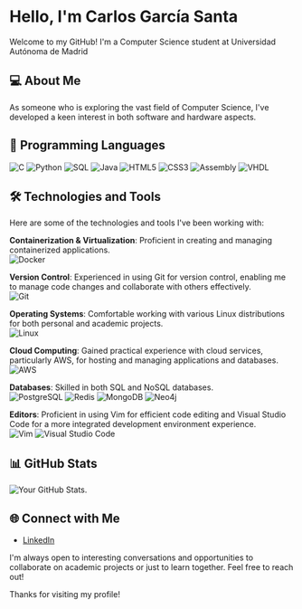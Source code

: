 # Hello, I'm Carlos García Santa

Welcome to my GitHub! I'm a Computer Science student at Universidad Autónoma de Madrid

## 💻 About Me

As someone who is exploring the vast field of Computer Science, I've developed a keen interest in both software and hardware aspects. 

## 🚀 Programming Languages

![C](https://img.shields.io/badge/-C-555555?style=for-the-badge&logo=c&logoColor=blue)
![Python](https://img.shields.io/badge/-Python-ffd343?style=for-the-badge&logo=python&logoColor=blue)
![SQL](https://img.shields.io/badge/-SQL-f29111?style=for-the-badge&logo=sql&logoColor=white)
![Java](https://img.shields.io/badge/-Java-f89820?style=for-the-badge&logo=java&logoColor=white)
![HTML5](https://img.shields.io/badge/-HTML5-ff5722?style=for-the-badge&logo=html5&logoColor=white)
![CSS3](https://img.shields.io/badge/-CSS3-1572B6?style=for-the-badge&logo=css3&logoColor=white)
![Assembly](https://img.shields.io/badge/-Assembly-4B0082?style=for-the-badge&logo=generic&logoColor=white)
![VHDL](https://img.shields.io/badge/-VHDL-8B00FF?style=for-the-badge&logo=generic&logoColor=white)


## 🛠 Technologies and Tools

Here are some of the technologies and tools I've been working with:

**Containerization & Virtualization**: Proficient in creating and managing containerized applications.  
![Docker](https://img.shields.io/badge/-Docker-AAAAAA?style=flat-square&logo=docker&logoColor=white)

**Version Control**: Experienced in using Git for version control, enabling me to manage code changes and collaborate with others effectively.  
![Git](https://img.shields.io/badge/-Git-AAAAAA?style=flat-square&logo=git&logoColor=white)

**Operating Systems**: Comfortable working with various Linux distributions for both personal and academic projects.  
![Linux](https://img.shields.io/badge/-Linux-AAAAAA?style=flat-square&logo=linux&logoColor=black)

**Cloud Computing**: Gained practical experience with cloud services, particularly AWS, for hosting and managing applications and databases.  
![AWS](https://img.shields.io/badge/-AWS-AAAAAA?style=flat-square&logo=amazonaws&logoColor=white)

**Databases**: Skilled in both SQL and NoSQL databases.  
![PostgreSQL](https://img.shields.io/badge/-PostgreSQL-AAAAAA?style=flat-square&logo=postgresql&logoColor=white) ![Redis](https://img.shields.io/badge/-Redis-AAAAAA?style=flat-square&logo=redis&logoColor=white) ![MongoDB](https://img.shields.io/badge/-MongoDB-AAAAAA?style=flat-square&logo=mongodb&logoColor=white) ![Neo4j](https://img.shields.io/badge/-Neo4j-AAAAAA?style=flat-square&logo=neo4j&logoColor=white)

**Editors**: Proficient in using Vim for efficient code editing and Visual Studio Code for a more integrated development environment experience.  
![Vim](https://img.shields.io/badge/-Vim-AAAAAA?style=flat-square&logo=vim&logoColor=white) ![Visual Studio Code](https://img.shields.io/badge/-Visual%20Studio%20Code-AAAAAA?style=flat-square&logo=visualstudiocode&logoColor=white)


## 📊 GitHub Stats

![Your GitHub Stats](https://github-readme-stats.vercel.app/api?username=santacg&show_icons=true&theme=radical).

## 🌐 Connect with Me

- [LinkedIn](your-LinkedIn-link)

I'm always open to interesting conversations and opportunities to collaborate on academic projects or just to learn together. Feel free to reach out!

Thanks for visiting my profile!
